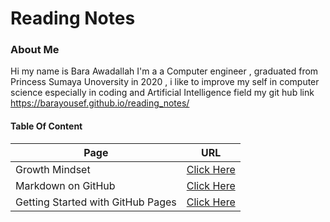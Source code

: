 
# Reading Notes


### About Me
Hi my name is Bara Awadallah I'm a a Computer engineer , graduated from Princess Sumaya Unoversity in 2020 , i like to improve my self in computer science especially in coding and Artificial Intelligence field my git hub link https://barayousef.github.io/reading_notes/




#### Table Of Content ####

| **Page**  | **URL**  |   
|---|---|
|  Growth Mindset | [Click Here](https://www.atlassian.com/blog/inside-atlassian/growth-mindset)  |  
| Markdown on GitHub  | [Click Here ](https://docs.github.com/en/github/writing-on-github/getting-started-with-writing-and-formatting-on-github/basic-writing-and-formatting-syntax)  |   
|  Getting Started with GitHub Pages |  [Click Here](https://guides.github.com/features/pages/) |   





